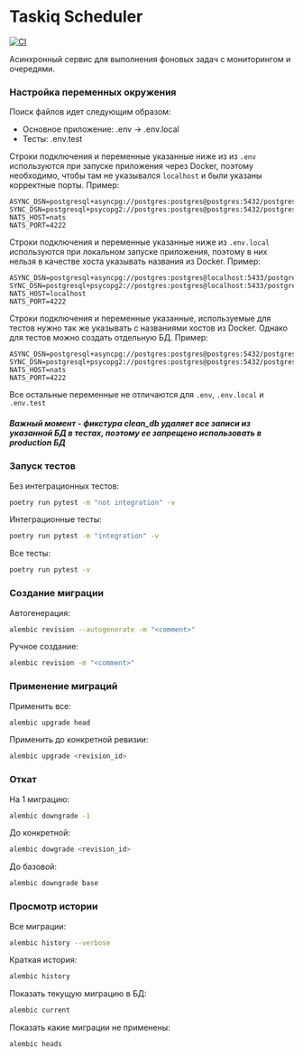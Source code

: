 # Taskiq Scheduler

[![CI](https://github.com/dreadew/taskiq-scheduler/actions/workflows/ci.yml/badge.svg)](https://github.com/dreadew/taskiq-scheduler/actions/workflows/ci.yml)

Асинхронный сервис для выполнения фоновых задач с мониторингом и очередями.

### Настройка переменных окружения

Поиск файлов идет следующим образом:

- Основное приложение: .env -> .env.local
- Тесты: .env.test

Строки подключения и переменные указанные ниже из из `.env` используются при запуске приложения через Docker, поэтому необходимо, чтобы там не указывался `localhost` и были указаны корректные порты. Пример:

```text
ASYNC_DSN=postgresql+asyncpg://postgres:postgres@postgres:5432/postgres
SYNC_DSN=postgresql+psycopg2://postgres:postgres@postgres:5432/postgres
NATS_HOST=nats
NATS_PORT=4222
```

Строки подключения и переменные указанные ниже из `.env.local` используются при локальном запуске приложения, поэтому в них нельзя в качестве хоста указывать названия из Docker. Пример:

```text
ASYNC_DSN=postgresql+asyncpg://postgres:postgres@localhost:5433/postgres
SYNC_DSN=postgresql+psycopg2://postgres:postgres@localhost:5433/postgres
NATS_HOST=localhost
NATS_PORT=4222
```

Строки подключения и переменные указанные, используемые для тестов нужно так же указывать с названиями хостов из Docker. Однако для тестов можно создать отдельную БД. Пример:

```text
ASYNC_DSN=postgresql+asyncpg://postgres:postgres@postgres:5432/postgres
SYNC_DSN=postgresql+psycopg2://postgres:postgres@postgres:5432/postgres
NATS_HOST=nats
NATS_PORT=4222
```

Все остальные переменные не отличаются для `.env`, `.env.local` и `.env.test`

##### _Важный момент - фикстура clean_db удаляет все записи из указанной БД в тестах, поэтому ее запрещено использовать в production БД_

### Запуск тестов

Без интеграционных тестов:

```bash
poetry run pytest -m "not integration" -v
```

Интеграционные тесты:

```bash
poetry run pytest -m "integration" -v
```

Все тесты:

```bash
poetry run pytest -v
```

### Создание миграции

Автогенерация:

```bash
alembic revision --autogenerate -m "<comment>"
```

Ручное создание:

```bash
alembic revision -m "<comment>"
```

### Применение миграций

Применить все:

```bash
alembic upgrade head
```

Применить до конкретной ревизии:

```bash
alembic upgrade <revision_id>
```

### Откат

На 1 миграцию:

```bash
alembic downgrade -1
```

До конкретной:

```bash
alembic dowgrade <revision_id>
```

До базовой:

```bash
alembic downgrade base
```

### Просмотр истории

Все миграции:

```bash
alembic history --verbose
```

Краткая история:

```bash
alembic history
```

Показать текущую миграцию в БД:

```bash
alembic current
```

Показать какие миграции не применены:

```bash
alembic heads
```
